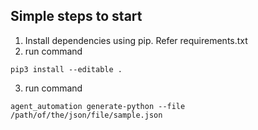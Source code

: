 ## Simple steps to start

1. Install dependencies using pip. Refer requirements.txt
2. run command
```
pip3 install --editable .
```
3. run command
```
agent_automation generate-python --file /path/of/the/json/file/sample.json
```
